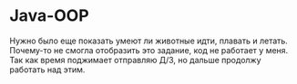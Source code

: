 # Java-OOP
Нужно было еще показать умеют ли животные идти, плавать и летать. Почему-то не смогла отобразить это задание, код не работает у меня.
Так как время поджимает отправляю Д/З, но дальше продолжу работать над этим.
